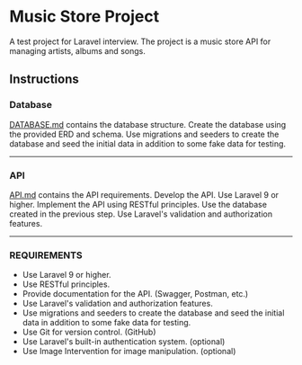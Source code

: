 # Music Store Project

A test project for Laravel interview. The project is a music store API for managing artists, albums and songs.

## Instructions

### Database

[DATABASE.md](DATABASE.md) contains the database structure. Create the database using the provided ERD and schema. Use migrations and seeders to create the database and seed the initial data in addition to some fake data for testing.

---

### API

[API.md](API.md) contains the API requirements. Develop the API. Use Laravel 9 or higher. Implement the API using RESTful principles. Use the database created in the previous step. Use Laravel's validation and authorization features.

---

### REQUIREMENTS

- Use Laravel 9 or higher.
- Use RESTful principles.
- Provide documentation for the API. (Swagger, Postman, etc.)
- Use Laravel's validation and authorization features.
- Use migrations and seeders to create the database and seed the initial data in addition to some fake data for testing.
- Use Git for version control. (GitHub)
- Use Laravel's built-in authentication system. (optional)
- Use Image Intervention for image manipulation. (optional)
